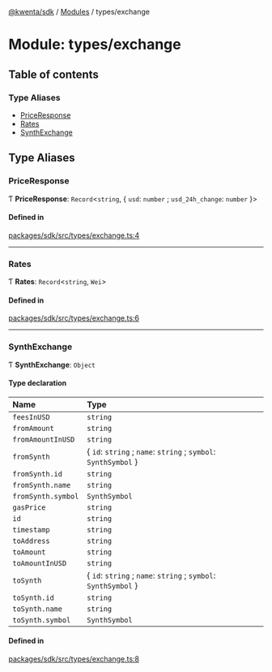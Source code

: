 [@kwenta/sdk](../README.md) / [Modules](../modules.md) / types/exchange

# Module: types/exchange

## Table of contents

### Type Aliases

- [PriceResponse](types_exchange.md#priceresponse)
- [Rates](types_exchange.md#rates)
- [SynthExchange](types_exchange.md#synthexchange)

## Type Aliases

### PriceResponse

Ƭ **PriceResponse**: `Record`<`string`, { `usd`: `number` ; `usd_24h_change`: `number`  }\>

#### Defined in

[packages/sdk/src/types/exchange.ts:4](https://github.com/Kwenta/kwenta/blob/935f91508/packages/sdk/src/types/exchange.ts#L4)

___

### Rates

Ƭ **Rates**: `Record`<`string`, `Wei`\>

#### Defined in

[packages/sdk/src/types/exchange.ts:6](https://github.com/Kwenta/kwenta/blob/935f91508/packages/sdk/src/types/exchange.ts#L6)

___

### SynthExchange

Ƭ **SynthExchange**: `Object`

#### Type declaration

| Name | Type |
| :------ | :------ |
| `feesInUSD` | `string` |
| `fromAmount` | `string` |
| `fromAmountInUSD` | `string` |
| `fromSynth` | { `id`: `string` ; `name`: `string` ; `symbol`: `SynthSymbol`  } |
| `fromSynth.id` | `string` |
| `fromSynth.name` | `string` |
| `fromSynth.symbol` | `SynthSymbol` |
| `gasPrice` | `string` |
| `id` | `string` |
| `timestamp` | `string` |
| `toAddress` | `string` |
| `toAmount` | `string` |
| `toAmountInUSD` | `string` |
| `toSynth` | { `id`: `string` ; `name`: `string` ; `symbol`: `SynthSymbol`  } |
| `toSynth.id` | `string` |
| `toSynth.name` | `string` |
| `toSynth.symbol` | `SynthSymbol` |

#### Defined in

[packages/sdk/src/types/exchange.ts:8](https://github.com/Kwenta/kwenta/blob/935f91508/packages/sdk/src/types/exchange.ts#L8)

